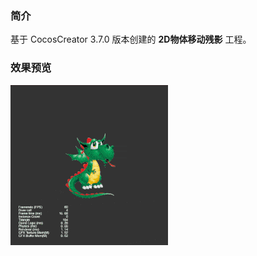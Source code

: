 ### 简介
基于 CocosCreator 3.7.0 版本创建的 **2D物体移动残影** 工程。

### 效果预览
![image](../../../gif/202201/2022012051.gif)
